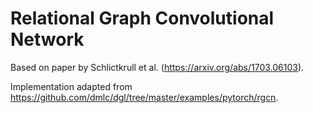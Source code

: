 # Relational Graph Convolutional Network

Based on paper by Schlictkrull et al. (https://arxiv.org/abs/1703.06103).

Implementation adapted from https://github.com/dmlc/dgl/tree/master/examples/pytorch/rgcn.
